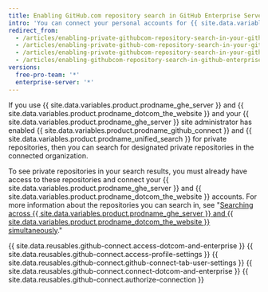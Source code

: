 ```yaml
---
title: Enabling GitHub.com repository search in GitHub Enterprise Server
intro: 'You can connect your personal accounts for {{ site.data.variables.product.prodname_dotcom_the_website }} and {{ site.data.variables.product.prodname_ghe_server }} to search for content in certain private {{ site.data.variables.product.prodname_dotcom_the_website }} repositories from {{ site.data.variables.product.prodname_ghe_server }}.'
redirect_from:
  - /articles/enabling-private-githubcom-repository-search-in-your-github-enterprise-account/
  - /articles/enabling-private-github-com-repository-search-in-your-github-enterprise-server-account/
  - /articles/enabling-private-githubcom-repository-search-in-your-github-enterprise-server-account/
  - /articles/enabling-githubcom-repository-search-in-github-enterprise-server
versions:
  free-pro-team: '*'
  enterprise-server: '*'
---
```


If you use {{ site.data.variables.product.prodname_ghe_server }} and {{ site.data.variables.product.prodname_dotcom_the_website }} and your {{ site.data.variables.product.prodname_ghe_server }} site administrator has enabled {{ site.data.variables.product.prodname_github_connect }} and {{ site.data.variables.product.prodname_unified_search }} for private repositories, then you can search for designated private repositories in the connected organization.

To see private repositories in your search results, you must already have access to these repositories and connect your {{ site.data.variables.product.prodname_ghe_server }} and {{ site.data.variables.product.prodname_dotcom_the_website }} accounts. For more information about the repositories you can search in, see "[Searching across {{ site.data.variables.product.prodname_ghe_server }} and {{ site.data.variables.product.prodname_dotcom_the_website }} simultaneously](/articles/about-searching-on-github/#searching-across-github-enterprise-and-githubcom-simultaneously)."

{{ site.data.reusables.github-connect.access-dotcom-and-enterprise }}
{{ site.data.reusables.github-connect.access-profile-settings }}
{{ site.data.reusables.github-connect.github-connect-tab-user-settings }}
{{ site.data.reusables.github-connect.connect-dotcom-and-enterprise }}
{{ site.data.reusables.github-connect.authorize-connection }}
